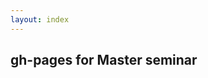 ```yaml
---
layout: index
---
```


<section id="main_content">
<h2>
<a id="gh-pages-for-master-seminar" class="anchor" href="#gh-pages-for-master-seminar" aria-hidden="true"><span class="octicon octicon-link"></span></a>gh-pages for Master seminar</h2>
</section>

